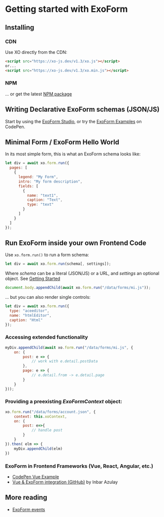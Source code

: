 # Getting started with ExoForm

## Installing

### CDN

Use XO directly from the CDN:

```html
<script src="https://xo-js.dev/v1.3/xo.js"></script>
or...
<script src="https://xo-js.dev/v1.3/xo.min.js"></script>
```

### NPM
... or get the latest [NPM package](https://www.npmjs.com/package/@mvneerven/xo-js)


## Writing Declarative ExoForm schemas (JSON/JS)

Start by using the [ExoForm Studio](https://www.xo-js.dev/#/studio), or try the [ExoForm Examples](https://codepen.io/collection/XLwaxp) on CodePen.


## Minimal Form / ExoForm Hello World

In its most simple form, this is what an ExoForm schema looks like:

```js 
let div = await xo.form.run({
  pages: [
    {
      legend: "My Form",
      intro: "My form description",
      fields: [
        {
          name: "text1",
          caption: "Text",
          type: "text"
        }
      ]
    }
  ]
});
```

## Run ExoForm inside your own Frontend Code

Use ```xo.form.run()``` to run a form schema:

```js 
let div = await xo.form.run(schema[, settings]);
```

Where *schema* can be a literal (JSON/JS) or a URL, and *settings* an optional object. See [Getting Started](./getting-started.md)


```js
document.body.appendChild(await xo.form.run("/data/forms/mi.js"));
```

... but you can also render single controls:

```js
let div = await xo.form.run({
  type: "aceeditor",
  name: "htmlEditor",
  caption: "Html"
});
```

### Accessing extended functionality

```js
myDiv.appendChild(await xo.form.run("/data/forms/mi.js", {
    on: {
        post: e => {
            // work with e.detail.postData
        },
        page: e => {
            // e.detail.from -> e.detail.page
        }
    }
}));
```

### Providing a preexisting *ExoFormContext* object:

```js
xo.form.run("/data/forms/account.json", {
    context: this.xoContext,
    on: {
        post: e=>{
            // handle post
        }
    }
}).then( elm => {
    myDiv.appendChild(elm)
})
```

### ExoForm in Frontend Frameworks (Vue, React, Angular, etc.)

- [CodePen Vue Example](https://codepen.io/isazulay/pen/ExWBgEJ)
- [Vue & ExoForm integration (GitHub)](https://github.com/inbarazulay1997/xo-examples) by Inbar Azulay

## More reading

- [ExoForm events](./events.md)